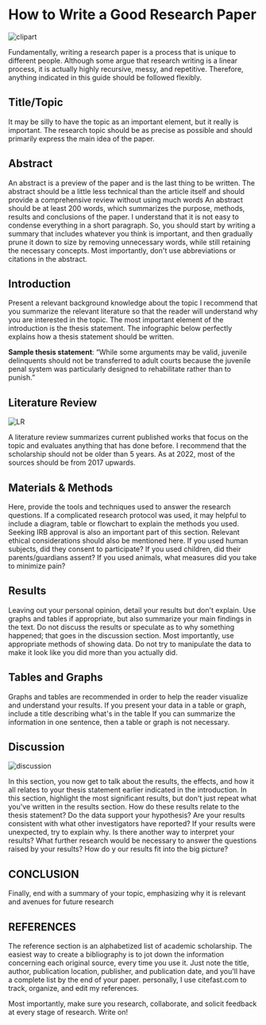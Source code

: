 # How to Write a Good Research Paper
![clipart](https://raw.githubusercontent.com/AmosCheby/User-Guide/main/Screenshot%202022-06-05%20153147.png)

Fundamentally, writing a research paper is a process that is unique to different people. Although some argue that research writing is a linear process, it is actually highly recursive, messy, and repetitive. Therefore, anything indicated in this guide should be followed flexibly.
## Title/Topic
It may be silly to have the topic as an important element, but it really is important. The research topic should be as precise as possible and should primarily express the main idea of the paper. 
## Abstract
An abstract is a preview of the paper and is the last thing to be written. 
The abstract should be a little less technical than the article itself and should provide a comprehensive review without using much words
An abstract should be at least 200 words, which summarizes the purpose, methods, results and conclusions of the paper.
I understand that it is not easy to condense everything in a short paragraph. So, you should start by writing a summary that includes whatever you think is important, and then gradually prune it down to size by removing unnecessary words, while still retaining the necessary concepts.
Most importantly, don't use abbreviations or citations in the abstract. 
## Introduction
Present a relevant background knowledge about the topic
I recommend that you summarize the relevant literature so that the reader will understand why you are interested in the topic. 
The most important element of the introduction is the thesis statement. The infographic below perfectly explains how a thesis statement should be written.
 
**Sample thesis statement**: “While some arguments may
be valid, juvenile delinquents should not be transferred to adult courts because the juvenile penal system was particularly designed to rehabilitate rather than to punish.”
## Literature Review 
![LR](https://raw.githubusercontent.com/AmosCheby/User-Guide/main/Literature%20Review.png)

A literature review summarizes current published works that focus on the topic and evaluates anything that has done before. I recommend that the scholarship should not be older than 5 years. As at 2022, most of the sources should be from 2017 upwards.
## Materials & Methods
Here, provide the tools and techniques used to answer the research questions. If a complicated research protocol was used, it may helpful to include a diagram, table or flowchart to explain the methods you used. Seeking IRB approval is also an important part of this section.
Relevant ethical considerations should also be mentioned here. If you used human subjects, did they consent to participate? If you used children, did their parents/guardians assent? If you used animals, what measures did you take to minimize pain?
## Results
Leaving out your personal opinion, detail your results but don't explain. Use graphs and tables if appropriate, but also summarize your main findings in the text. 
Do not discuss the results or speculate as to why something happened; that goes in the discussion section.
Most importantly, use appropriate methods of showing data. Do not try to manipulate the data to make it look like you did more than you actually did.
## Tables and Graphs
Graphs and tables are recommended in order to help the reader visualize and understand your results. If you present your data in a table or graph, include a title describing what's in the table 
If you can summarize the information in one sentence, then a table or graph is not necessary.
## Discussion
![discussion](https://raw.githubusercontent.com/AmosCheby/User-Guide/main/Discussion.png)

In this section, you now get to talk about the results, the effects, and how it all relates to your thesis statement earlier indicated in the introduction.
In this section, highlight the most significant results, but don't just repeat what you've written in the results section. How do these results relate to the thesis statement? Do the data support your hypothesis? Are your results consistent with what other investigators have reported? If your results were unexpected, try to explain why. Is there another way to interpret your results? What further research would be necessary to answer the questions raised by your results? How do y our results fit into the big picture?
## CONCLUSION
Finally, end with a summary of your topic, emphasizing why it is relevant and avenues for future research
## REFERENCES
The reference section is an alphabetized list of academic scholarship. The easiest way to create a bibliography is to jot down the information concerning each original source, every time you use it. Just note the title, author, publication location, publisher, and publication date, and you'll have a complete list by the end of your paper. personally, I use citefast.com to track, organize, and edit my references.

Most importantly, make sure you research, collaborate, and solicit feedback at every stage of research.
Write on!

